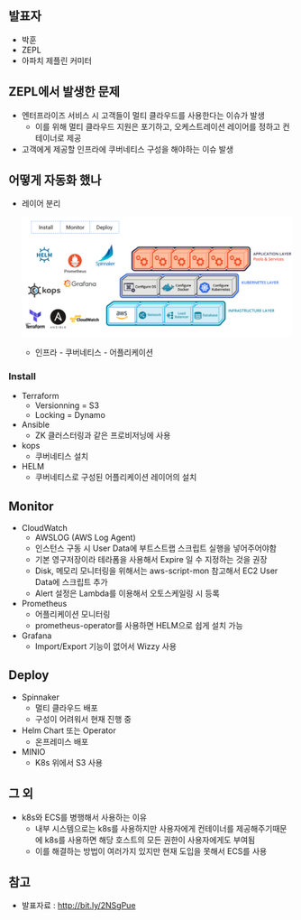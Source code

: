 ## 발표자

* 박훈
* ZEPL
* 아파치 제플린 커미터



## ZEPL에서 발생한 문제

* 엔터프라이즈 서비스 시 고객들이 멀티 클라우드를 사용한다는 이슈가 발생
  * 이를 위해 멀티 클라우드 지원은 포기하고, 오케스트레이션 레이어를 정하고 컨테이너로 제공
* 고객에게 제공할 인프라에 쿠버네티스 구성을 해야하는 이슈 발생



## 어떻게 자동화 했나

* 레이어 분리

  ![](images/zepl_1.png)

  * 인프라 - 쿠버네티스 - 어플리케이션



### Install

* Terraform
  * Versionning = S3
  * Locking = Dynamo
* Ansible
  * ZK 클러스터링과 같은 프로비저닝에 사용
* kops
  * 쿠버네티스 설치
* HELM
  * 쿠버네티스로 구성된 어플리케이션 레이어의 설치



## Monitor

* CloudWatch
  * AWSLOG (AWS Log Agent)
  * 인스턴스 구동 시 User Data에 부트스트랩 스크립트 실행을 넣어주어야함
  * 기본 영구저장이라 테라폼을 사용해서 Expire 일 수 지정하는 것을 권장
  * Disk, 메모리 모니터링을 위해서는 aws-script-mon 참고해서 EC2 User Data에 스크립트 추가
  * Alert 설정은 Lambda를 이용해서 오토스케일링 시 등록
* Prometheus
  * 어플리케이션 모니터링
  * prometheus-operator를 사용하면 HELM으로 쉽게 설치 가능
* Grafana
  * Import/Export 기능이 없어서 Wizzy 사용



## Deploy

* Spinnaker
  * 멀티 클라우드 배포
  * 구성이 어려워서 현재 진행 중
* Helm Chart 또는 Operator
  * 온프레미스 배포
* MINIO
  * K8s 위에서 S3 사용



## 그 외

* k8s와 ECS를 병행해서 사용하는 이유
  * 내부 시스템으로는 k8s를 사용하지만 사용자에게 컨테이너를 제공해주기때문에 k8s를 사용하면 해당 호스트의 모든 권한이 사용자에게도 부여됨
  * 이를 해결하는 방법이 여러가지 있지만 현재 도입을 못해서 ECS를 사용



## 참고

* 발표자료 : http://bit.ly/2NSgPue